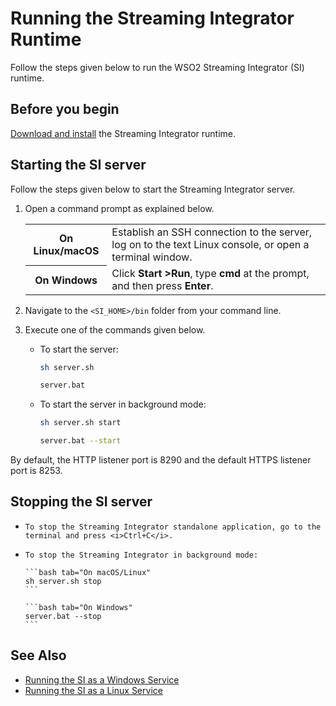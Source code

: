 # Running the Streaming Integrator Runtime

Follow the steps given below to run the WSO2 Streaming Integrator (SI) runtime.

## Before you begin

[Download and install]({{base_path}}/install-and-setup/install/installing-the-product/installing-si) the Streaming Integrator runtime.

## Starting the SI server

Follow the steps given below to start the Streaming Integrator server.

1.    Open a command prompt as explained below.

      <table>
            <tr>
                  <th>On <b>Linux/macOS</b></td>
                  <td>Establish an SSH connection to the server, log on to the text Linux console, or open a terminal window.</td>
            </tr>
            <tr>
                  <th>On <b>Windows</b></td>
                  <td>Click <b>Start &gt;Run</b>, type <b>cmd</b> at the prompt, and then press <b>Enter</b>.</td>
            </tr>
      </table>     

2.    Navigate to the `<SI_HOME>/bin` folder from your command line.
3.    Execute one of the commands given below.

      -   To start the server:
          
          ```bash tab="On macOS/Linux"
          sh server.sh
          ```

          ```bash tab="On Windows"
          server.bat
          ```

      -   To start the server in background mode:

          ```bash tab="On macOS/Linux"
          sh server.sh start
          ```

          ```bash tab="On Windows"
          server.bat --start
          ```
      
By default, the HTTP listener port is 8290 and the default HTTPS listener port is 8253.

## Stopping the SI server

-     To stop the Streaming Integrator standalone application, go to the terminal and press <i>Ctrl+C</i>.
-     To stop the Streaming Integrator in background mode:

      ```bash tab="On macOS/Linux"
      sh server.sh stop
      ```

      ```bash tab="On Windows"
      server.bat --stop
      ```

## See Also

-   [Running the SI as a Windows Service]({{base_path}}/install-and-setup/install/installing-the-product/installing-si-as-windows-service)
-   [Running the SI as a Linux Service]({{base_path}}/install-and-setup/install/installing-the-product/installing-si-as-a-linux-service)